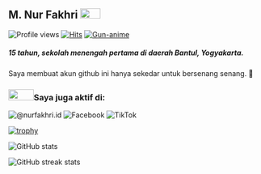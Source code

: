 ## M. Nur Fakhri <img src = "https://raw.githubusercontent.com/rahulbanerjee26/githubProfileReadmeGenerator/main/gifs/wave.gif" width = 40px height='20px'>


![Profile views](https://gpvc.arturio.dev/Lukarisima) [![Hits](https://hits.sh/github.com/silentsoft/hits.svg)](https://hits.sh/github.com/silentsoft/hits/)
<a href="https://imgbb.com/"><img src="https://i.ibb.co/dgXpQQY/Gun-anime.gif" alt="Gun-anime" border="0"></a>
##### 15 tahun, sekolah menengah pertama di daerah Bantul, Yogyakarta.
Saya membuat akun github ini hanya sekedar untuk bersenang senang. 🥱


### <img  src='https://raw.githubusercontent.com/rahulbanerjee26/githubProfileReadmeGenerator/main/gifs/handShake.gif' width="50px" height=22px>Saya juga aktif di: <br>
![@nurfakhri.id](https://img.shields.io/badge/@nurfakhri.id-%23E4405F.svg?style=for-the-badge&logo=Instagram&logoColor=white) ![Facebook](https://img.shields.io/badge/NurFakhri-%231877F2.svg?style=for-the-badge&logo=Facebook&logoColor=white)
![TikTok](https://img.shields.io/badge/lukarisima-%23000000.svg?style=for-the-badge&logo=TikTok&logoColor=white)

[![trophy](https://github-profile-trophy.vercel.app/?username=Lukarisima )](https://github.com/ryo-ma/github-profile-trophy)

![GitHub stats](https://github-readme-stats.vercel.app/api?username=Lukarisima&show_icons=true) 
 
![GitHub streak stats](https://github-readme-streak-stats.herokuapp.com/?user=Lukarisima )  

